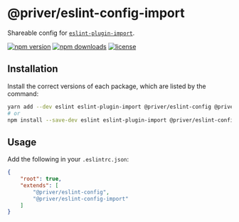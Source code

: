 # @priver/eslint-config-import

Shareable config for [`eslint-plugin-import`].

[![npm version](https://img.shields.io/npm/v/@priver/eslint-config-import.svg)](https://www.npmjs.com/package/@priver/eslint-config-import)
[![npm downloads](https://img.shields.io/npm/dm/@priver/eslint-config-import.svg)](https://www.npmjs.com/package/@priver/eslint-config-import)
[![license](https://img.shields.io/github/license/priver/linters.svg)](https://github.com/priver/linters/blob/master/LICENSE.txt)

## Installation

Install the correct versions of each package, which are listed by the command:

```bash
yarn add --dev eslint eslint-plugin-import @priver/eslint-config @priver/eslint-config-import
# or
npm install --save-dev eslint eslint-plugin-import @priver/eslint-config @priver/eslint-config-import
```

## Usage

Add the following in your `.eslintrc.json`:

```json
{
    "root": true,
    "extends": [
        "@priver/eslint-config",
        "@priver/eslint-config-import"
    ]
}
```

[`eslint-plugin-import`]: https://github.com/benmosher/eslint-plugin-import
